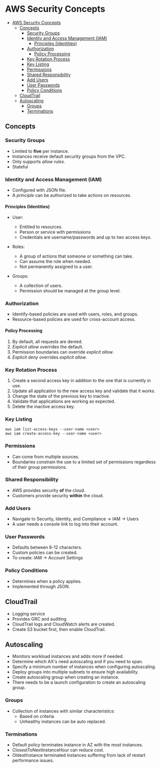 # AWS Security Concepts

- [AWS Security Concepts](#aws-security-concepts)
  - [Concepts](#concepts)
    - [Security Groups](#security-groups)
    - [Identity and Access Management (IAM)](#identity-and-access-management-iam)
      - [Principles (Identities)](#principles-identities)
    - [Authorization](#authorization)
      - [Policy Processing](#policy-processing)
    - [Key Rotation Process](#key-rotation-process)
    - [Key Listing](#key-listing)
    - [Permissions](#permissions)
    - [Shared Responsibility](#shared-responsibility)
    - [Add Users](#add-users)
    - [User Passwords](#user-passwords)
    - [Policy Conditions](#policy-conditions)
  - [CloudTrail](#cloudtrail)
  - [Autoscaling](#autoscaling)
    - [Groups](#groups)
    - [Terminations](#terminations)

## Concepts

### Security Groups

- Limited to **five** per instance.
- Instances receive default security groups from the VPC.
- Only supports *allow rules*.
- Stateful

### Identity and Access Management (IAM)

- Configured with JSON file.
- A *principle* can be authorized to take actions on resources.

#### Principles (Identities)
  
- User:
  - Entitled to resources.
  - Person or service with permissions
  - Credentials are username/passwords and up to *two* access keys.
  
- Roles:
  - A group of actions that someone or something can take.
  - Can assume the role when needed.
  - Not permanently assigned to a user.

- Groups:
  - A collection of users.
  - Permission should be managed at the group level.

### Authorization

- Identify-based policies are used with users, roles, and groups.
- Resource-based policies are used for cross-account access.

#### Policy Processing

1. By default, all requests are denied.
2. *Explicit allow* overrides the default.
3. Permission boundaries can override *explicit allow*.
4. *Explicit deny* overrides *explicit allow*.

### Key Rotation Process

1. Create a second access key in addition to the one that is currently in use.
2. Update all application to the new access key and validate that it works.
3. Change the state of the previous key to inactive.
4. Validate that applications are working as expected.
5. Delete the inactive access key.

### Key Listing

```text
aws iam list-access-keys --user-name <user>
aws iam create-access-key --user-name <user>
```

### Permissions

- Can come from multiple sources.
- Boundaries constrain the use to a limited set of permissions regardless of their group permissions.

### Shared Responsibility

- AWS provides security **of** the cloud.
- Customers provide security **within** the cloud.

### Add Users

- Navigate to Security, Identity, and Compliance → IAM → Users
- A user needs a console link to log into their account.

### User Passwords

- Defaults between 8-12 characters.
- Custom policies can be created.
- To create: IAM → Account Settings

### Policy Conditions

- Determines when a policy applies.
- Implemented through JSON.

## CloudTrail

- Logging service
- Provides GRC and auditing
- CloudTrail logs and CloudWatch alerts are created.
- Create S3 bucket first, then enable CloudTrail.

## Autoscaling

- Monitors workload instances and adds more if needed.
- Determine which AX's need autoscaling and if you need to span.
- Specify a minimum number of instances when configuring autoscaling.
- Deploy groups into multiple subnets to ensure high availability.
- Create autoscaling group when creating an instance.
- There needs to be a launch configuration to create an autoscaling group.
  
### Groups

- Collection of instances with similar characteristics:
  - Based on criteria
  - Unhealthy instances can be auto replaced.

### Terminations

- Default policy terminates instance in AZ with the most instances.
- ClosestToNextInstanceHour can reduce cost.
- OldestInstance terminated instances suffering from lack of restart performance issues.
